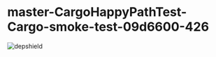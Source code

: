 # master-CargoHappyPathTest-Cargo-smoke-test-09d6600-426

![depshield](https://ci.dev.depshield.sonatype.org/badges/depshield-ci/master-CargoHappyPathTest-Cargo-smoke-test-09d6600-426/depshield.svg)